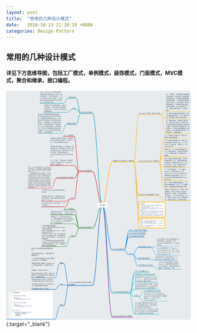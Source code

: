 ```yaml
---
layout: post
title:  "常用的几种设计模式"
date:   2016-10-13 21:30:19 +0800
categories: Design Pattern
---
```


## 常用的几种设计模式

#### 详见下方思维导图，包括工厂模式，单例模式，装饰模式，门面模式，MVC模式，聚合和继承，接口编程。

[![](/images/201610-design-pattern/Design_Pattern_01.png)](/images/201610-design-pattern/Design_Pattern_01.png){:target="_blank"}
